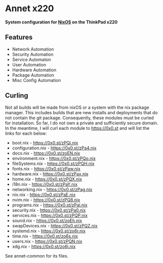 Annet x220
==========
**System configuration for [NixOS](https://nixos.org/) on the ThinkPad x220**

Features
--------
* Network Automation
* Security Automation
* Service Automaton
* User Automation
* Hardware Automation
* Package Automation
* Misc Config Automation
  
Curling
-------
Not all builds will be made from nixOS or a system with the nix package manager. This includes builds that are new installs and deployments that do not contain the git package. Consequently, these modules must be curled for installation. So far, I do not own a private and sufficiently secure domain. In the meantime, I will curl each module to https://0x0.st and will list the links for each below:
* boot.nix - https://0x0.st/zPQi.nix
* configuration.nix - https://0x0.st/zPa4.nix
* docs.nix - https://0x0.st/zoEN.nix
* environment.nix - https://0x0.st/zPQo.nix
* fileSystems.nix - https://0x0.st/zPQH.nix
* fonts.nix - https://0x0.st/zPaw.nix
* hardware.nix - https://0x0.st/zPax.nix
* home.nix - https://0x0.st/zPQX.nix
* i18n.nix - https://0x0.st/zPaY.nix
* networking.nix - https://0x0.st/zPag.nix
* nix.nix - https://0x0.st/zPaE.nix
* nvim.nix - https://0x0.st/zPQ8.nix
* programs.nix - https://0x0.st/zPal.nix
* security.nix - https://0x0.st/zPa0.nix
* services.nix - https://0x0.st/zPQP.nix
* sound.nix - https://0x0.st/zoEh.nix
* swapDevices.nix - https://0x0.st/zPQZ.nix
* systemd.nix - https://0x0.st/zo6r.nix
* time.nix - https://0x0.st/zo6s.nix
* users.nix - https://0x0.st/zPQN.nix
* xdg.nix - https://0x0.st/zo6i.nix

See annet-common for its files.
